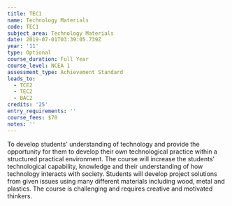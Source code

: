 ```yaml
---
title: TEC1
name: Technology Materials
code: TEC1
subject_area: Technology Materials
date: 2019-07-01T03:39:05.739Z
year: '11'
type: Optional
course_duration: Full Year
course_level: NCEA 1
assessment_type: Achievement Standard
leads_to:
  - TCE2
  - TEC2
  - BAC2
credits: '25'
entry_requirements: ''
course_fees: $70
notes: ''
---
```

To develop students' understanding of technology and provide the opportunity for them to develop their own technological practice within a structured practical environment. The course will increase the students' technological capability, knowledge and their understanding of how technology interacts with society. Students will develop project solutions from given issues using many different materials including wood, metal and plastics. The course is challenging and requires creative and motivated thinkers.
